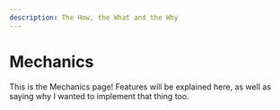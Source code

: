 ```yaml
---
description: The How, the What and the Why
---
```


# Mechanics

This is the Mechanics page! Features will be explained here, as well as saying why I wanted to implement that thing too.
